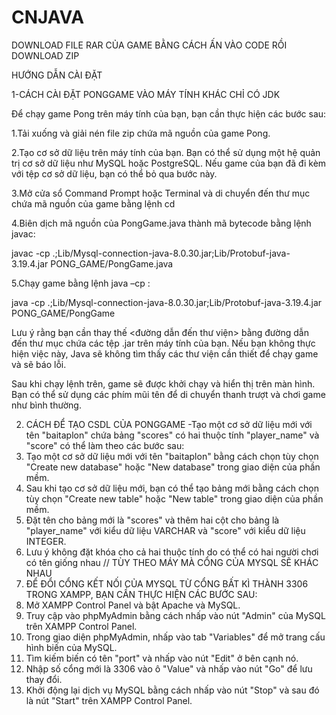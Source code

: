 # CNJAVA
DOWNLOAD FILE RAR CỦA GAME BẰNG CÁCH ẤN VÀO CODE RỒI DOWNLOAD ZIP

HƯỚNG DẪN CÀI ĐẶT

1-CÁCH CÀI ĐẶT PONGGAME VÀO MÁY TÍNH KHÁC CHỈ CÓ JDK

Để chạy game Pong trên máy tính của bạn, bạn cần thực hiện các bước sau:

1.Tải xuống và giải nén file zip chứa mã nguồn của game Pong.

2.Tạo cơ sở dữ liệu trên máy tính của bạn. Bạn có thể sử dụng một hệ quản trị cơ sở dữ liệu như MySQL hoặc PostgreSQL. Nếu game của bạn đã đi kèm với tệp cơ sở dữ liệu, bạn có thể bỏ qua bước này.

3.Mở cửa sổ Command Prompt hoặc Terminal và di chuyển đến thư mục chứa mã nguồn của game bằng lệnh cd

4.Biên dịch mã nguồn của PongGame.java thành mã bytecode bằng lệnh javac:

javac -cp .;Lib/Mysql-connection-java-8.0.30.jar;Lib/Protobuf-java-3.19.4.jar PONG_GAME/PongGame.java

5.Chạy game bằng lệnh java –cp :

java -cp .;Lib/Mysql-connection-java-8.0.30.jar;Lib/Protobuf-java-3.19.4.jar PONG_GAME/PongGame

 Lưu ý rằng bạn cần thay thế <đường dẫn đến thư viện> bằng đường dẫn đến thư mục chứa các tệp .jar trên máy tính của bạn. Nếu bạn không thực hiện việc này, Java sẽ không tìm thấy các thư viện cần thiết để chạy game và sẽ báo lỗi.
 
Sau khi chạy lệnh trên, game sẽ được khởi chạy và hiển thị trên màn hình. Bạn có thể sử dụng các phím mũi tên để di chuyển thanh trượt và chơi game như bình thường.

2.	CÁCH ĐỂ TẠO CSDL CỦA PONGGAME
-Tạo một cơ sở dữ liệu mới với tên "baitaplon" chứa bảng "scores" có hai thuộc tính "player_name" và "score" có thể làm theo các bước sau:
1.	Tạo một cơ sở dữ liệu mới với tên "baitaplon" bằng cách chọn tùy chọn "Create new database" hoặc "New database" trong giao diện của phần mềm.
2.	Sau khi tạo cơ sở dữ liệu mới, bạn có thể tạo bảng mới bằng cách chọn tùy chọn "Create new table" hoặc "New table" trong giao diện của phần mềm.
3.	Đặt tên cho bảng mới là "scores" và thêm hai cột cho bảng là "player_name" với kiểu dữ liệu VARCHAR và "score" với kiểu dữ liệu INTEGER.
4.	Lưu ý không đặt khóa cho cả hai thuộc tính do có thể có hai người chơi có tên giống nhau
    // TÙY THEO MÁY MÀ CỔNG CỦA MYSQL SẼ KHÁC NHAU
 3.	ĐỂ ĐỔI CỔNG KẾT NỐI CỦA MYSQL TỪ CỔNG BẤT KÌ THÀNH 3306 TRONG XAMPP, BẠN CẦN THỰC HIỆN CÁC BƯỚC SAU:
1.	Mở XAMPP Control Panel và bật Apache và MySQL.
2.	Truy cập vào phpMyAdmin bằng cách nhấp vào nút "Admin" của MySQL trên XAMPP Control Panel.
3.	Trong giao diện phpMyAdmin, nhấp vào tab "Variables" để mở trang cấu hình biến của MySQL.
4.	Tìm kiếm biến có tên "port" và nhấp vào nút "Edit" ở bên cạnh nó.
5.	Nhập số cổng mới là 3306 vào ô "Value" và nhấp vào nút "Go" để lưu thay đổi.
6.	Khởi động lại dịch vụ MySQL bằng cách nhấp vào nút "Stop" và sau đó là nút "Start" trên XAMPP Control Panel.

